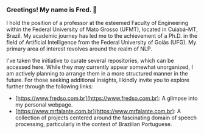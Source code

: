 ### Greetings! My name is Fred. 👋

I hold the position of a professor at the esteemed Faculty of Engineering within the Federal University of Mato Grosso (UFMT), located in Cuiabá-MT, Brazil. My academic journey has led me to the achievement of a Ph.D. in the field of Artificial Intelligence from the Federal University of Goiás (UFG). My primary area of interest revolves around the realm of NLP.

I've taken the initiative to curate several repositories, which can be accessed here. While they may currently appear somewhat unorganized, I am actively planning to arrange them in a more structured manner in the future. For those seeking additional insights, I kindly invite you to explore further through the following links:

- [https://www.fredso.com.br](https://www.fredso.com.br): A glimpse into my personal webpage.
- [https://www.mrfalante.com.br](https://www.mrfalante.com.br): A collection of projects centered around the fascinating domain of speech processing, particularly in the context of Brazilian Portuguese.

<!--
**freds0/freds0** is a ✨ _special_ ✨ repository because its `README.md` (this file) appears on your GitHub profile.

Here are some ideas to get you started:

- 🔭 I work as a professor at Federal University of Mato Grosso ...
- 🌱 I’m currently learning ...
- 👯 I’m looking to collaborate on ...
- 🤔 I’m looking for help with ...
- 💬 Ask me about ...
- 📫 How to reach me: ...
- 😄 Pronouns: ...
- ⚡ Fun fact: ...
-->
